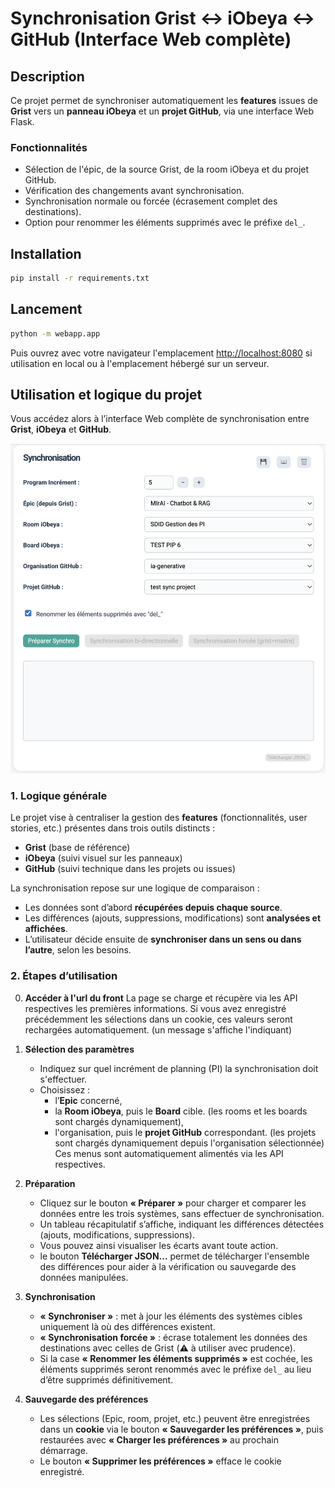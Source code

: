 # Synchronisation Grist ↔ iObeya ↔ GitHub (Interface Web complète)

## Description
Ce projet permet de synchroniser automatiquement les **features** issues de **Grist**
vers un **panneau iObeya** et un **projet GitHub**, via une interface Web Flask.

### Fonctionnalités
- Sélection de l'épic, de la source Grist, de la room iObeya et du projet GitHub.
- Vérification des changements avant synchronisation.
- Synchronisation normale ou forcée (écrasement complet des destinations).
- Option pour renommer les éléments supprimés avec le préfixe `del_`.

## Installation
```bash
pip install -r requirements.txt
```

## Lancement
```bash
python -m webapp.app
```
Puis ouvrez avec votre navigateur l'emplacement [http://localhost:8080](http://localhost:8080) si utilisation en local ou à l'emplacement hébergé sur un serveur.

## Utilisation et logique du projet

Vous accédez alors à l’interface Web complète de synchronisation entre **Grist**, **iObeya** et **GitHub**.

![Interface Web de synchronisation](images/screen.png)

### 1. Logique générale

Le projet vise à centraliser la gestion des **features** (fonctionnalités, user stories, etc.) présentes dans trois outils distincts :  
- **Grist** (base de référence)  
- **iObeya** (suivi visuel sur les panneaux)  
- **GitHub** (suivi technique dans les projets ou issues)

La synchronisation repose sur une logique de comparaison :
- Les données sont d’abord **récupérées depuis chaque source**.
- Les différences (ajouts, suppressions, modifications) sont **analysées et affichées**.
- L’utilisateur décide ensuite de **synchroniser dans un sens ou dans l’autre**, selon les besoins.

### 2. Étapes d’utilisation

0. **Accéder à l'url du front**
    La page se charge et récupère via les API respectives les premières informations.
    Si vous avez enregistré précédemment les sélections dans un cookie, ces valeurs seront rechargées automatiquement. (un message s'affiche l'indiquant)

1. **Sélection des paramètres**
   - Indiquez sur quel incrément de planning (PI) la synchronisation doit s'effectuer.
   - Choisissez :
     - l’**Epic** concerné,
     - la **Room iObeya**, puis le **Board** cible. (les rooms et les boards sont chargés dynamiquement),
     - l'organisation, puis le **projet GitHub** correspondant.  (les projets sont chargés dynamiquement depuis l'organisation sélectionnée)
   Ces menus sont automatiquement alimentés via les API respectives.

2. **Préparation**
   - Cliquez sur le bouton **« Préparer »** pour charger et comparer les données entre les trois systèmes, sans effectuer de synchronisation.
   - Un tableau récapitulatif s’affiche, indiquant les différences détectées (ajouts, modifications, suppressions).
   - Vous pouvez ainsi visualiser les écarts avant toute action.
   - le bouton **Télécharger JSON...** permet de télécharger l'ensemble des différences pour aider à la vérification ou sauvegarde des données manipulées.

3. **Synchronisation**
   - **« Synchroniser »** : met à jour les éléments des systèmes cibles uniquement là où des différences existent.  
   - **« Synchronisation forcée »** : écrase totalement les données des destinations avec celles de Grist (⚠️ à utiliser avec prudence).  
   - Si la case **« Renommer les éléments supprimés »** est cochée, les éléments supprimés seront renommés avec le préfixe `del_` au lieu d’être supprimés définitivement.

4. **Sauvegarde des préférences**
   - Les sélections (Epic, room, projet, etc.) peuvent être enregistrées dans un **cookie** via le bouton **« Sauvegarder les préférences »**, puis restaurées avec **« Charger les préférences »** au prochain démarrage.
   - Le bouton **« Supprimer les préférences »** efface le cookie enregistré.
